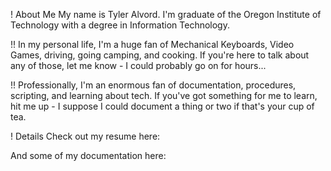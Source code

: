 
<!---
tyler-alvord/tyler-alvord is a ✨ special ✨ repository because its `README.md` (this file) appears on your GitHub profile.
You can click the Preview link to take a look at your changes.
--->
! About Me
My name is Tyler Alvord. I'm graduate of the Oregon Institute of Technology with a degree in Information Technology. 

!! In my personal life,
I'm a huge fan of Mechanical Keyboards, Video Games, driving, going camping, and cooking. If you're here to talk about any of those, let me know - I could probably go on for hours...

!! Professionally,
I'm an enormous fan of documentation, procedures, scripting, and learning about tech. If you've got something for me to learn, hit me up - I suppose I could document a thing or two if that's your cup of tea. 

! Details
Check out my resume here:

And some of my documentation here:


